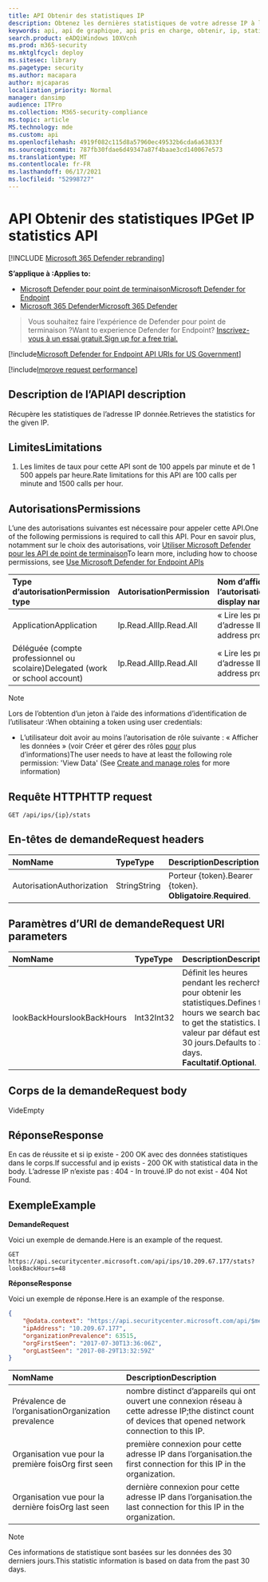 ```yaml
---
title: API Obtenir des statistiques IP
description: Obtenez les dernières statistiques de votre adresse IP à l’aide de Microsoft Defender pour endpoint.
keywords: api, api de graphique, api pris en charge, obtenir, ip, statistiques, prévalence
search.product: eADQiWindows 10XVcnh
ms.prod: m365-security
ms.mktglfcycl: deploy
ms.sitesec: library
ms.pagetype: security
ms.author: macapara
author: mjcaparas
localization_priority: Normal
manager: dansimp
audience: ITPro
ms.collection: M365-security-compliance
ms.topic: article
MS.technology: mde
ms.custom: api
ms.openlocfilehash: 4919f082c115d8a57960ec49532b6cda6a63833f
ms.sourcegitcommit: 787fb30fdae6d49347a87f4baae3cd140067e573
ms.translationtype: MT
ms.contentlocale: fr-FR
ms.lasthandoff: 06/17/2021
ms.locfileid: "52998727"
---
```

# <a name="get-ip-statistics-api"></a><span data-ttu-id="52b4a-104">API Obtenir des statistiques IP</span><span class="sxs-lookup"><span data-stu-id="52b4a-104">Get IP statistics API</span></span>

[!INCLUDE [Microsoft 365 Defender rebranding](../../includes/microsoft-defender.md)]

<span data-ttu-id="52b4a-105">**S’applique à :**</span><span class="sxs-lookup"><span data-stu-id="52b4a-105">**Applies to:**</span></span>
- [<span data-ttu-id="52b4a-106">Microsoft Defender pour point de terminaison</span><span class="sxs-lookup"><span data-stu-id="52b4a-106">Microsoft Defender for Endpoint</span></span>](https://go.microsoft.com/fwlink/p/?linkid=2154037)
- [<span data-ttu-id="52b4a-107">Microsoft 365 Defender</span><span class="sxs-lookup"><span data-stu-id="52b4a-107">Microsoft 365 Defender</span></span>](https://go.microsoft.com/fwlink/?linkid=2118804)

> <span data-ttu-id="52b4a-108">Vous souhaitez faire l’expérience de Defender pour point de terminaison ?</span><span class="sxs-lookup"><span data-stu-id="52b4a-108">Want to experience Defender for Endpoint?</span></span> [<span data-ttu-id="52b4a-109">Inscrivez-vous à un essai gratuit.</span><span class="sxs-lookup"><span data-stu-id="52b4a-109">Sign up for a free trial.</span></span>](https://www.microsoft.com/microsoft-365/windows/microsoft-defender-atp?ocid=docs-wdatp-exposedapis-abovefoldlink) 

[!include[Microsoft Defender for Endpoint API URIs for US Government](../../includes/microsoft-defender-api-usgov.md)]

[!include[Improve request performance](../../includes/improve-request-performance.md)]

## <a name="api-description"></a><span data-ttu-id="52b4a-110">Description de l’API</span><span class="sxs-lookup"><span data-stu-id="52b4a-110">API description</span></span>
<span data-ttu-id="52b4a-111">Récupère les statistiques de l’adresse IP donnée.</span><span class="sxs-lookup"><span data-stu-id="52b4a-111">Retrieves the statistics for the given IP.</span></span>

## <a name="limitations"></a><span data-ttu-id="52b4a-112">Limites</span><span class="sxs-lookup"><span data-stu-id="52b4a-112">Limitations</span></span>
1. <span data-ttu-id="52b4a-113">Les limites de taux pour cette API sont de 100 appels par minute et de 1 500 appels par heure.</span><span class="sxs-lookup"><span data-stu-id="52b4a-113">Rate limitations for this API are 100 calls per minute and 1500 calls per hour.</span></span>

## <a name="permissions"></a><span data-ttu-id="52b4a-114">Autorisations</span><span class="sxs-lookup"><span data-stu-id="52b4a-114">Permissions</span></span>
<span data-ttu-id="52b4a-115">L’une des autorisations suivantes est nécessaire pour appeler cette API.</span><span class="sxs-lookup"><span data-stu-id="52b4a-115">One of the following permissions is required to call this API.</span></span> <span data-ttu-id="52b4a-116">Pour en savoir plus, notamment sur le choix des autorisations, voir [Utiliser Microsoft Defender pour les API de point de terminaison](apis-intro.md)</span><span class="sxs-lookup"><span data-stu-id="52b4a-116">To learn more, including how to choose permissions, see [Use Microsoft Defender for Endpoint APIs](apis-intro.md)</span></span>

<span data-ttu-id="52b4a-117">Type d’autorisation</span><span class="sxs-lookup"><span data-stu-id="52b4a-117">Permission type</span></span> |   <span data-ttu-id="52b4a-118">Autorisation</span><span class="sxs-lookup"><span data-stu-id="52b4a-118">Permission</span></span>  |   <span data-ttu-id="52b4a-119">Nom d’affichage de l’autorisation</span><span class="sxs-lookup"><span data-stu-id="52b4a-119">Permission display name</span></span>
:---|:---|:---
<span data-ttu-id="52b4a-120">Application</span><span class="sxs-lookup"><span data-stu-id="52b4a-120">Application</span></span> |   <span data-ttu-id="52b4a-121">Ip.Read.All</span><span class="sxs-lookup"><span data-stu-id="52b4a-121">Ip.Read.All</span></span> |   <span data-ttu-id="52b4a-122">« Lire les profils d’adresse IP »</span><span class="sxs-lookup"><span data-stu-id="52b4a-122">'Read IP address profiles'</span></span>
<span data-ttu-id="52b4a-123">Déléguée (compte professionnel ou scolaire)</span><span class="sxs-lookup"><span data-stu-id="52b4a-123">Delegated (work or school account)</span></span> | <span data-ttu-id="52b4a-124">Ip.Read.All</span><span class="sxs-lookup"><span data-stu-id="52b4a-124">Ip.Read.All</span></span> |  <span data-ttu-id="52b4a-125">« Lire les profils d’adresse IP »</span><span class="sxs-lookup"><span data-stu-id="52b4a-125">'Read IP address profiles'</span></span>

>[!NOTE]
> <span data-ttu-id="52b4a-126">Lors de l’obtention d’un jeton à l’aide des informations d’identification de l’utilisateur :</span><span class="sxs-lookup"><span data-stu-id="52b4a-126">When obtaining a token using user credentials:</span></span>
>- <span data-ttu-id="52b4a-127">L’utilisateur doit avoir au moins l’autorisation de rôle suivante : « Afficher les données » (voir Créer et gérer des rôles [pour](user-roles.md) plus d’informations)</span><span class="sxs-lookup"><span data-stu-id="52b4a-127">The user needs to have at least the following role permission: 'View Data' (See [Create and manage roles](user-roles.md) for more information)</span></span>

## <a name="http-request"></a><span data-ttu-id="52b4a-128">Requête HTTP</span><span class="sxs-lookup"><span data-stu-id="52b4a-128">HTTP request</span></span>

```http
GET /api/ips/{ip}/stats
```

## <a name="request-headers"></a><span data-ttu-id="52b4a-129">En-têtes de demande</span><span class="sxs-lookup"><span data-stu-id="52b4a-129">Request headers</span></span>

<span data-ttu-id="52b4a-130">Nom</span><span class="sxs-lookup"><span data-stu-id="52b4a-130">Name</span></span> | <span data-ttu-id="52b4a-131">Type</span><span class="sxs-lookup"><span data-stu-id="52b4a-131">Type</span></span> | <span data-ttu-id="52b4a-132">Description</span><span class="sxs-lookup"><span data-stu-id="52b4a-132">Description</span></span>
:---|:---|:---
<span data-ttu-id="52b4a-133">Autorisation</span><span class="sxs-lookup"><span data-stu-id="52b4a-133">Authorization</span></span> | <span data-ttu-id="52b4a-134">String</span><span class="sxs-lookup"><span data-stu-id="52b4a-134">String</span></span> | <span data-ttu-id="52b4a-135">Porteur {token}.</span><span class="sxs-lookup"><span data-stu-id="52b4a-135">Bearer {token}.</span></span> <span data-ttu-id="52b4a-136">**Obligatoire**.</span><span class="sxs-lookup"><span data-stu-id="52b4a-136">**Required**.</span></span>

## <a name="request-uri-parameters"></a><span data-ttu-id="52b4a-137">Paramètres d’URI de demande</span><span class="sxs-lookup"><span data-stu-id="52b4a-137">Request URI parameters</span></span>

<span data-ttu-id="52b4a-138">Nom</span><span class="sxs-lookup"><span data-stu-id="52b4a-138">Name</span></span> | <span data-ttu-id="52b4a-139">Type</span><span class="sxs-lookup"><span data-stu-id="52b4a-139">Type</span></span> | <span data-ttu-id="52b4a-140">Description</span><span class="sxs-lookup"><span data-stu-id="52b4a-140">Description</span></span>
:---|:---|:---
<span data-ttu-id="52b4a-141">lookBackHours</span><span class="sxs-lookup"><span data-stu-id="52b4a-141">lookBackHours</span></span> | <span data-ttu-id="52b4a-142">Int32</span><span class="sxs-lookup"><span data-stu-id="52b4a-142">Int32</span></span> | <span data-ttu-id="52b4a-143">Définit les heures pendant les recherches pour obtenir les statistiques.</span><span class="sxs-lookup"><span data-stu-id="52b4a-143">Defines the hours we search back to get the statistics.</span></span> <span data-ttu-id="52b4a-144">La valeur par défaut est 30 jours.</span><span class="sxs-lookup"><span data-stu-id="52b4a-144">Defaults to 30 days.</span></span> <span data-ttu-id="52b4a-145">**Facultatif**.</span><span class="sxs-lookup"><span data-stu-id="52b4a-145">**Optional**.</span></span>

## <a name="request-body"></a><span data-ttu-id="52b4a-146">Corps de la demande</span><span class="sxs-lookup"><span data-stu-id="52b4a-146">Request body</span></span>
<span data-ttu-id="52b4a-147">Vide</span><span class="sxs-lookup"><span data-stu-id="52b4a-147">Empty</span></span>

## <a name="response"></a><span data-ttu-id="52b4a-148">Réponse</span><span class="sxs-lookup"><span data-stu-id="52b4a-148">Response</span></span>
<span data-ttu-id="52b4a-149">En cas de réussite et si ip existe - 200 OK avec des données statistiques dans le corps.</span><span class="sxs-lookup"><span data-stu-id="52b4a-149">If successful and ip exists - 200 OK with statistical data in the body.</span></span> <span data-ttu-id="52b4a-150">L’adresse IP n’existe pas : 404 - In trouvé.</span><span class="sxs-lookup"><span data-stu-id="52b4a-150">IP do not exist - 404 Not Found.</span></span>


## <a name="example"></a><span data-ttu-id="52b4a-151">Exemple</span><span class="sxs-lookup"><span data-stu-id="52b4a-151">Example</span></span>

<span data-ttu-id="52b4a-152">**Demande**</span><span class="sxs-lookup"><span data-stu-id="52b4a-152">**Request**</span></span>

<span data-ttu-id="52b4a-153">Voici un exemple de demande.</span><span class="sxs-lookup"><span data-stu-id="52b4a-153">Here is an example of the request.</span></span>

```http
GET https://api.securitycenter.microsoft.com/api/ips/10.209.67.177/stats?lookBackHours=48
```

<span data-ttu-id="52b4a-154">**Réponse**</span><span class="sxs-lookup"><span data-stu-id="52b4a-154">**Response**</span></span>

<span data-ttu-id="52b4a-155">Voici un exemple de réponse.</span><span class="sxs-lookup"><span data-stu-id="52b4a-155">Here is an example of the response.</span></span>


```json
{
    "@odata.context": "https://api.securitycenter.microsoft.com/api/$metadata#microsoft.windowsDefenderATP.api.InOrgIPStats",
    "ipAddress": "10.209.67.177",
    "organizationPrevalence": 63515,
    "orgFirstSeen": "2017-07-30T13:36:06Z",
    "orgLastSeen": "2017-08-29T13:32:59Z"
}
```


| <span data-ttu-id="52b4a-156">Nom</span><span class="sxs-lookup"><span data-stu-id="52b4a-156">Name</span></span> | <span data-ttu-id="52b4a-157">Description</span><span class="sxs-lookup"><span data-stu-id="52b4a-157">Description</span></span> |
| :--- | :---------- |
| <span data-ttu-id="52b4a-158">Prévalence de l’organisation</span><span class="sxs-lookup"><span data-stu-id="52b4a-158">Organization prevalence</span></span> | <span data-ttu-id="52b4a-159">nombre distinct d’appareils qui ont ouvert une connexion réseau à cette adresse IP;</span><span class="sxs-lookup"><span data-stu-id="52b4a-159">the distinct count of devices that opened network connection to this IP.</span></span> |
| <span data-ttu-id="52b4a-160">Organisation vue pour la première fois</span><span class="sxs-lookup"><span data-stu-id="52b4a-160">Org first seen</span></span> | <span data-ttu-id="52b4a-161">première connexion pour cette adresse IP dans l’organisation.</span><span class="sxs-lookup"><span data-stu-id="52b4a-161">the first connection for this IP in the organization.</span></span> |
| <span data-ttu-id="52b4a-162">Organisation vue pour la dernière fois</span><span class="sxs-lookup"><span data-stu-id="52b4a-162">Org last seen</span></span>  | <span data-ttu-id="52b4a-163">dernière connexion pour cette adresse IP dans l’organisation.</span><span class="sxs-lookup"><span data-stu-id="52b4a-163">the last connection for this IP in the organization.</span></span> |

> [!NOTE]
> <span data-ttu-id="52b4a-164">Ces informations de statistique sont basées sur les données des 30 derniers jours.</span><span class="sxs-lookup"><span data-stu-id="52b4a-164">This statistic information is based on data from the past 30 days.</span></span> 
